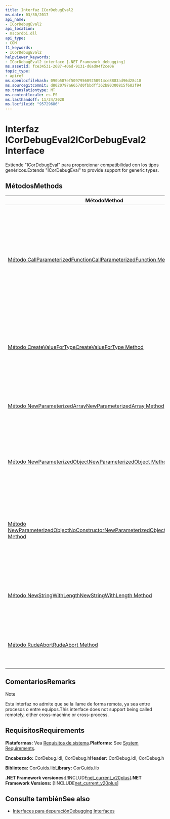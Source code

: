 ```yaml
---
title: Interfaz ICorDebugEval2
ms.date: 03/30/2017
api_name:
- ICorDebugEval2
api_location:
- mscordbi.dll
api_type:
- COM
f1_keywords:
- ICorDebugEval2
helpviewer_keywords:
- ICorDebugEval2 interface [.NET Framework debugging]
ms.assetid: fce34531-2687-406d-9131-d6ad94f2ce0e
topic_type:
- apiref
ms.openlocfilehash: 090b587ef509795609250914ce8883ad96d28c18
ms.sourcegitcommit: d8020797a6657d0fbbdff362b80300815f682f94
ms.translationtype: MT
ms.contentlocale: es-ES
ms.lasthandoff: 11/24/2020
ms.locfileid: "95729686"
---
```

# <a name="icordebugeval2-interface"></a><span data-ttu-id="7eb77-102">Interfaz ICorDebugEval2</span><span class="sxs-lookup"><span data-stu-id="7eb77-102">ICorDebugEval2 Interface</span></span>

<span data-ttu-id="7eb77-103">Extiende "ICorDebugEval" para proporcionar compatibilidad con los tipos genéricos.</span><span class="sxs-lookup"><span data-stu-id="7eb77-103">Extends "ICorDebugEval" to provide support for generic types.</span></span>  
  
## <a name="methods"></a><span data-ttu-id="7eb77-104">Métodos</span><span class="sxs-lookup"><span data-stu-id="7eb77-104">Methods</span></span>  
  
|<span data-ttu-id="7eb77-105">Método</span><span class="sxs-lookup"><span data-stu-id="7eb77-105">Method</span></span>|<span data-ttu-id="7eb77-106">Descripción</span><span class="sxs-lookup"><span data-stu-id="7eb77-106">Description</span></span>|  
|------------|-----------------|  
|[<span data-ttu-id="7eb77-107">Método CallParameterizedFunction</span><span class="sxs-lookup"><span data-stu-id="7eb77-107">CallParameterizedFunction Method</span></span>](icordebugeval2-callparameterizedfunction-method.md)|<span data-ttu-id="7eb77-108">Configura una llamada a la instrucción "ICorDebugFunction" especificada, que puede estar anidada dentro de un tipo cuyo constructor toma parámetros de tipo, o bien puede tomar parámetros de tipo.</span><span class="sxs-lookup"><span data-stu-id="7eb77-108">Sets up a call to the specified "ICorDebugFunction", which can be nested inside a type whose constructor takes type parameters, or can itself take type parameters.</span></span>|  
|[<span data-ttu-id="7eb77-109">Método CreateValueForType</span><span class="sxs-lookup"><span data-stu-id="7eb77-109">CreateValueForType Method</span></span>](icordebugeval2-createvaluefortype-method.md)|<span data-ttu-id="7eb77-110">Obtiene un puntero a una nueva expresión "ICorDebugValue" del tipo especificado, con un valor inicial de null o cero.</span><span class="sxs-lookup"><span data-stu-id="7eb77-110">Gets a pointer to a new "ICorDebugValue" of the specified type, with an initial value of null or zero.</span></span>|  
|[<span data-ttu-id="7eb77-111">Método NewParameterizedArray</span><span class="sxs-lookup"><span data-stu-id="7eb77-111">NewParameterizedArray Method</span></span>](icordebugeval2-newparameterizedarray-method.md)|<span data-ttu-id="7eb77-112">Asigna una nueva matriz del tipo de elemento y las dimensiones especificadas.</span><span class="sxs-lookup"><span data-stu-id="7eb77-112">Allocates a new array of the specified element type and dimensions.</span></span>|  
|[<span data-ttu-id="7eb77-113">Método NewParameterizedObject</span><span class="sxs-lookup"><span data-stu-id="7eb77-113">NewParameterizedObject Method</span></span>](icordebugeval2-newparameterizedobject-method.md)|<span data-ttu-id="7eb77-114">Crea una instancia de un nuevo objeto de tipo parametrizado y llama al método de constructor del objeto.</span><span class="sxs-lookup"><span data-stu-id="7eb77-114">Instantiates a new parameterized type object and calls the object's constructor method.</span></span>|  
|[<span data-ttu-id="7eb77-115">Método NewParameterizedObjectNoConstructor</span><span class="sxs-lookup"><span data-stu-id="7eb77-115">NewParameterizedObjectNoConstructor Method</span></span>](icordebugeval2-newparameterizedobjectnoconstructor-method.md)|<span data-ttu-id="7eb77-116">Crea una instancia de un nuevo objeto de tipo parametrizado de la clase especificada sin intentar llamar a un método de constructor.</span><span class="sxs-lookup"><span data-stu-id="7eb77-116">Instantiates a new parameterized type object of the specified class without attempting to call a constructor method</span></span>|  
|[<span data-ttu-id="7eb77-117">Método NewStringWithLength</span><span class="sxs-lookup"><span data-stu-id="7eb77-117">NewStringWithLength Method</span></span>](icordebugeval2-newstringwithlength-method.md)|<span data-ttu-id="7eb77-118">Crea una nueva cadena de la longitud especificada con el contenido especificado.</span><span class="sxs-lookup"><span data-stu-id="7eb77-118">Creates a new string of the specified length with the specified contents.</span></span>|  
|[<span data-ttu-id="7eb77-119">Método RudeAbort</span><span class="sxs-lookup"><span data-stu-id="7eb77-119">RudeAbort Method</span></span>](icordebugeval2-rudeabort-method.md)|<span data-ttu-id="7eb77-120">Anula el cálculo que `ICorDebugEval2` está realizando actualmente.</span><span class="sxs-lookup"><span data-stu-id="7eb77-120">Aborts the computation that this `ICorDebugEval2` is currently performing.</span></span>|  
  
## <a name="remarks"></a><span data-ttu-id="7eb77-121">Comentarios</span><span class="sxs-lookup"><span data-stu-id="7eb77-121">Remarks</span></span>  
  
> [!NOTE]
> <span data-ttu-id="7eb77-122">Esta interfaz no admite que se la llame de forma remota, ya sea entre procesos o entre equipos.</span><span class="sxs-lookup"><span data-stu-id="7eb77-122">This interface does not support being called remotely, either cross-machine or cross-process.</span></span>  
  
## <a name="requirements"></a><span data-ttu-id="7eb77-123">Requisitos</span><span class="sxs-lookup"><span data-stu-id="7eb77-123">Requirements</span></span>  

 <span data-ttu-id="7eb77-124">**Plataformas:** Vea [Requisitos de sistema](../../get-started/system-requirements.md).</span><span class="sxs-lookup"><span data-stu-id="7eb77-124">**Platforms:** See [System Requirements](../../get-started/system-requirements.md).</span></span>  
  
 <span data-ttu-id="7eb77-125">**Encabezado:** CorDebug.idl, CorDebug.h</span><span class="sxs-lookup"><span data-stu-id="7eb77-125">**Header:** CorDebug.idl, CorDebug.h</span></span>  
  
 <span data-ttu-id="7eb77-126">**Biblioteca:** CorGuids.lib</span><span class="sxs-lookup"><span data-stu-id="7eb77-126">**Library:** CorGuids.lib</span></span>  
  
 <span data-ttu-id="7eb77-127">**.NET Framework versiones:**[!INCLUDE[net_current_v20plus](../../../../includes/net-current-v20plus-md.md)]</span><span class="sxs-lookup"><span data-stu-id="7eb77-127">**.NET Framework Versions:** [!INCLUDE[net_current_v20plus](../../../../includes/net-current-v20plus-md.md)]</span></span>  
  
## <a name="see-also"></a><span data-ttu-id="7eb77-128">Consulte también</span><span class="sxs-lookup"><span data-stu-id="7eb77-128">See also</span></span>

- [<span data-ttu-id="7eb77-129">Interfaces para depuración</span><span class="sxs-lookup"><span data-stu-id="7eb77-129">Debugging Interfaces</span></span>](debugging-interfaces.md)
